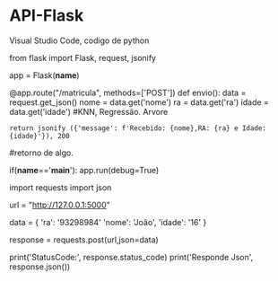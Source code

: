 # API-Flask
Visual Studio Code, codigo de python

from flask import Flask, request, jsonify


app = Flask(__name__)

@app.route("/matricula", methods=['POST'])
def envio():
    data = request.get_json()
    nome = data.get('nome')
    ra = data.get('ra')
    idade = data.get('idade')
#KNN, Regressão. Arvore

    return jsonify ({'message': f'Recebido: {nome},RA: {ra} e Idade: {idade}'}), 200
#retorno de algo.

if(__name__=='__main__'):
    app.run(debug=True)



import requests
import json

url = "http://127.0.0.1:5000"

data = {
    'ra': '93298984'
    'nome': 'João',
    'idade': '16'
}

response = requests.post(url,json=data)

print('StatusCode:', response.status_code)
print('Responde Json', response.json())
